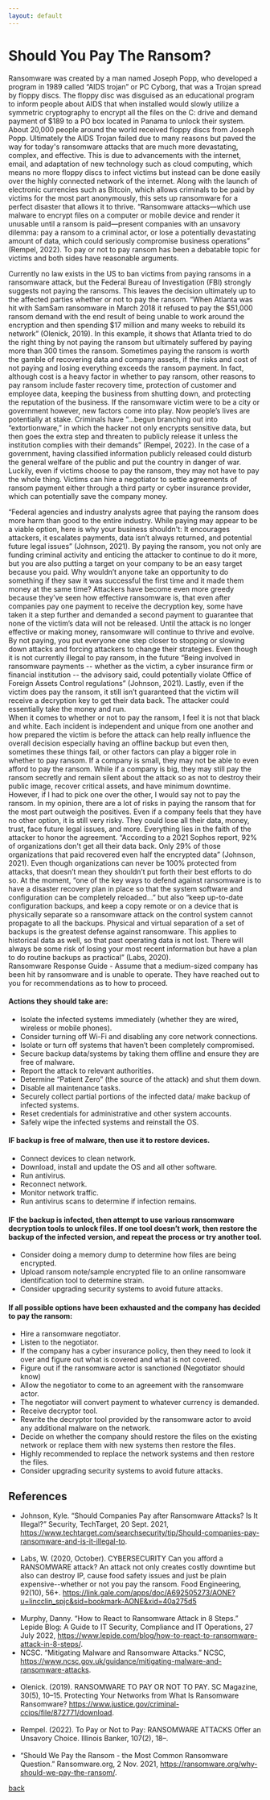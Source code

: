 ```yaml
---
layout: default
---
```


<h1> Should You Pay The Ransom? </h1>

Ransomware was created by a man named Joseph Popp, who developed a program in 1989 called “AIDS trojan” or PC Cyborg, that was a Trojan spread by floppy discs. The floppy disc was disguised as an educational program to inform people about AIDS that when installed would slowly utilize a symmetric cryptography to encrypt all the files on the C: drive and demand payment of $189 to a PO box located in Panama to unlock their system. About 20,000 people around the world received floppy discs from Joseph Popp. Ultimately the AIDS Trojan failed due to many reasons but paved the way for today's ransomware attacks that are much more devastating, complex, and effective. This is due to advancements with the internet, email, and adaptation of new technology such as cloud computing, which means no more floppy discs to infect victims but instead can be done easily over the highly connected network of the internet. Along with the launch of electronic currencies such as Bitcoin, which allows criminals to be paid by victims for the most part anonymously, this sets up ransomware for a perfect disaster that allows it to thrive. “Ransomware attacks—which use malware to encrypt files on a computer or mobile device and render it unusable until a ransom is paid—present companies with an unsavory dilemma: pay a ransom to a criminal actor, or lose a potentially devastating amount of data, which could seriously compromise business operations” (Rempel, 2022). To pay or not to pay ransom has been a debatable topic for victims and both sides have reasonable arguments. 
 
Currently no law exists in the US to ban victims from paying ransoms in a ransomware attack, but the Federal Bureau of Investigation (FBI) strongly suggests not paying the ransoms. This leaves the decision ultimately up to the affected parties whether or not to pay the ransom. “When Atlanta was hit with SamSam ransomware in March 2018 it refused to pay the $51,000 ransom demand with the end result of being unable to work around the encryption and then spending $17 million and many weeks to rebuild its network” (Olenick, 2019). In this example, it shows that Atlanta tried to do the right thing by not paying the ransom but ultimately suffered by paying more than 300 times the ransom. Sometimes paying the ransom is worth the gamble of recovering data and company assets, if the risks and cost of not paying and losing everything exceeds the ransom payment. In fact, although cost is a heavy factor in whether to pay ransom, other reasons to pay ransom include faster recovery time, protection of customer and employee data, keeping the business from shutting down, and protecting the reputation of the business. If the ransomware victim were to be a city or government however, new factors come into play. Now people’s lives are potentially at stake. Criminals have “...begun branching out into “extortionware,” in which the hacker not only encrypts sensitive data, but then goes the extra step and threaten to publicly release it unless the institution complies with their demands” (Rempel, 2022). In the case of a government, having classified information publicly released could disturb the general welfare of the public and put the country in danger of war. Luckily, even if victims choose to pay the ransom, they may not have to pay the whole thing. Victims can hire a negotiator to settle agreements of ransom payment either through a third party or cyber insurance provider, which can potentially save the company money.  
 
“Federal agencies and industry analysts agree that paying the ransom does more harm than good to the entire industry. While paying may appear to be a viable option, here is why your business shouldn't: It encourages attackers, it escalates payments, data isn’t always returned, and potential future legal issues” (Johnson, 2021). By paying the ransom, you not only are funding criminal activity and enticing the attacker to continue to do it more, but you are also putting a target on your company to be an easy target because you paid. Why wouldn’t anyone take an opportunity to do something if they saw it was successful the first time and it made them money at the same time? Attackers have become even more greedy because they’ve seen how effective ransomware is, that even after companies pay one payment to receive the decryption key, some have taken it a step further and demanded a second payment to guarantee that none of the victim’s data will not be released. Until the attack is no longer effective or making money, ransomware will continue to thrive and evolve. By not paying, you put everyone one step closer to stopping or slowing down attacks and forcing attackers to change their strategies. Even though it is not currently illegal to pay ransom, in the future “Being involved in ransomware payments -- whether as the victim, a cyber insurance firm or financial institution -- the advisory said, could potentially violate Office of Foreign Assets Control regulations” (Johnson, 2021). Lastly, even if the victim does pay the ransom, it still isn’t guaranteed that the victim will receive a decryption key to get their data back. The attacker could essentially take the money and run.  
When it comes to whether or not to pay the ransom, I feel it is not that black and white. Each incident is independent and unique from one another and how prepared the victim is before the attack can help really influence the overall decision especially having an offline backup but even then, sometimes these things fail, or other factors can play a bigger role in whether to pay ransom. If a company is small, they may not be able to even afford to pay the ransom. While if a company is big, they may still pay the ransom secretly and remain silent about the attack so as not to destroy their public image, recover critical assets, and have minimum downtime. However, if I had to pick one over the other, I would say not to pay the ransom. In my opinion, there are a lot of risks in paying the ransom that for the most part outweigh the positives. Even if a company feels that they have no other option, it is still very risky. They could lose all their data, money, trust, face future legal issues, and more. Everything lies in the faith of the attacker to honor the agreement. “According to a 2021 Sophos report, 92% of organizations don't get all their data back. Only 29% of those organizations that paid recovered even half the encrypted data” (Johnson, 2021). Even though organizations can never be 100% protected from attacks, that doesn’t mean they shouldn’t put forth their best efforts to do so. At the moment, “one of the key ways to defend against ransomware is to have a disaster recovery plan in place so that the system software and configuration can be completely reloaded...” but also “keep up-to-date configuration backups, and keep a copy remote or on a device that is physically separate so a ransomware attack on the control system cannot propagate to all the backups. Physical and virtual separation of a set of backups is the greatest defense against ransomware. This applies to historical data as well, so that past operating data is not lost. There will always be some risk of losing your most recent information but have a plan to do routine backups as practical” (Labs, 2020).  
Ransomware Response Guide - Assume that a medium-sized company has been hit by ransomware and is unable to operate.  They have reached out to you for recommendations as to how to proceed. 

#### Actions they should take are: 
 
-	Isolate the infected systems immediately (whether they are wired, wireless or mobile phones).  
-	Consider turning off Wi-Fi and disabling any core network connections.  
- Isolate or turn off systems that haven’t been completely compromised. 
-	Secure backup data/systems by taking them offline and ensure they are free of malware. 
-	Report the attack to relevant authorities. 
-	Determine “Patient Zero” (the source of the attack) and shut them down. 
-	Disable all maintenance tasks.  
-	Securely collect partial portions of the infected data/ make backup of infected systems. 
-	Reset credentials for administrative and other system accounts. 
-	Safely wipe the infected systems and reinstall the OS. 

#### <b> IF backup is free of malware, then use it to restore devices. </b>
-	Connect devices to clean network. 
-	Download, install and update the OS and all other software. 
-	Run antivirus.  
-	Reconnect network. 
-	Monitor network traffic.  
-	Run antivirus scans to determine if infection remains.  
#### IF the backup is infected, then attempt to use various ransomware decryption tools to unlock files. If one tool doesn’t work, then restore the backup of the infected version, and repeat the process or try another tool.  
-	Consider doing a memory dump to determine how files are being encrypted. 
-	Upload ransom note/sample encrypted file to an online ransomware identification tool to determine strain. 
-	Consider upgrading security systems to avoid future attacks. 

#### If all possible options have been exhausted and the company has decided to pay the ransom: 

- Hire a ransomware negotiator.
-	Listen to the negotiator.  
-	If the company has a cyber insurance policy, then they need to look it over and figure out what is covered and what is not covered. 
-	Figure out if the ransomware actor is sanctioned (Negotiator should know) 
-	Allow the negotiator to come to an agreement with the ransomware actor. 
-	The negotiator will convert payment to whatever currency is demanded.  
-	Receive decryptor tool. 
-	Rewrite the decryptor tool provided by the ransomware actor to avoid any additional malware on the network. 
-	Decide on whether the company should restore the files on the existing network or replace them with new systems then restore the files. 
-	Highly recommended to replace the network systems and then restore the files. 
-	Consider upgrading security systems to avoid future attacks.

<h2> References </h2>

-  Johnson, Kyle. “Should Companies Pay after Ransomware Attacks? Is It Illegal?” Security, TechTarget, 20 Sept. 2021, https://www.techtarget.com/searchsecurity/tip/Should-companies-pay-ransomware-and-is-it-illegal-to.
</br> <br>
- Labs, W. (2020, October). CYBERSECURITY Can you afford a RANSOMWARE attack? An attack not only creates costly downtime but also can destroy IP, cause food safety issues and just be plain expensive--whether or not you pay the ransom. Food Engineering, 92(10), 56+. https://link.gale.com/apps/doc/A692505273/AONE?u=lincclin_spjc&sid=bookmark-AONE&xid=40a275d5
</br>  <br>
- Murphy, Danny. “How to React to Ransomware Attack in 8 Steps.” Lepide Blog: A Guide to IT Security, Compliance and IT Operations, 27 July 2022, https://www.lepide.com/blog/how-to-react-to-ransomware-attack-in-8-steps/. 
- NCSC. “Mitigating Malware and Ransomware Attacks.” NCSC, https://www.ncsc.gov.uk/guidance/mitigating-malware-and-ransomware-attacks.
</br>  <br>
- Olenick. (2019). RANSOMWARE TO PAY OR NOT TO PAY. SC Magazine, 30(5), 10–15. 
Protecting Your Networks from What Is Ransomware Ransomware? https://www.justice.gov/criminal-ccips/file/872771/download.
</br>  <br>
- Rempel. (2022). To Pay or Not to Pay: RANSOMWARE ATTACKS Offer an Unsavory Choice. Illinois Banker, 107(2), 18–.
</br>  <br>
- “Should We Pay the Ransom - the Most Common Ransomware Question.” Ransomware.org, 2 Nov. 2021, https://ransomware.org/why-should-we-pay-the-ransom/. 




[back](./)
